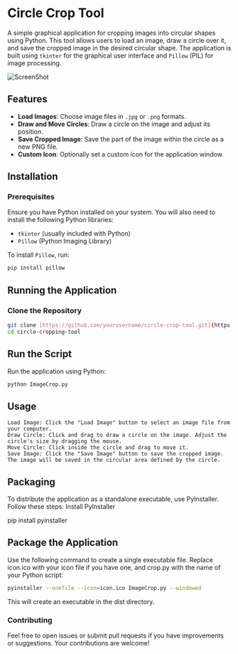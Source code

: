 # Circle Crop Tool

A simple graphical application for cropping images into circular shapes using Python. This tool allows users to load an image, draw a circle over it, and save the cropped image in the desired circular shape. The application is built using `tkinter` for the graphical user interface and `Pillow` (PIL) for image processing.

![ScreenShot](https://github.com/user-attachments/assets/f3fb6f4c-71ea-4996-923a-2c5eecaf08ee)


## Features

- **Load Images**: Choose image files in `.jpg` or `.png` formats.
- **Draw and Move Circles**: Draw a circle on the image and adjust its position.
- **Save Cropped Image**: Save the part of the image within the circle as a new PNG file.
- **Custom Icon**: Optionally set a custom icon for the application window.

## Installation

### Prerequisites

Ensure you have Python installed on your system. You will also need to install the following Python libraries:

- `tkinter` (usually included with Python)
- `Pillow` (Python Imaging Library)

To install `Pillow`, run:

```bash
pip install pillow
```
## Running the Application

### Clone the Repository

```bash
git clone [https://github.com/yourusername/circle-crop-tool.git](https://github.com/javelinsoft/circle-cropping-tool)
cd circle-cropping-tool
```

## Run the Script
Run the application using Python:

```bash
python ImageCrop.py
```
## Usage

    Load Image: Click the "Load Image" button to select an image file from your computer.
    Draw Circle: Click and drag to draw a circle on the image. Adjust the circle's size by dragging the mouse.
    Move Circle: Click inside the circle and drag to move it.
    Save Image: Click the "Save Image" button to save the cropped image. The image will be saved in the circular area defined by the circle.

## Packaging

To distribute the application as a standalone executable, use PyInstaller. Follow these steps:
Install PyInstaller


pip install pyinstaller

## Package the Application

Use the following command to create a single executable file. Replace icon.ico with your icon file if you have one, and crop.py with the name of your Python script:

```bash
pyinstaller --onefile --icon=icon.ico ImageCrop.py --windowed
```
This will create an executable in the dist directory.

### Contributing

Feel free to open issues or submit pull requests if you have improvements or suggestions. Your contributions are welcome!

